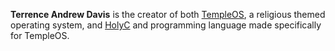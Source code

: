 **Terrence Andrew Davis** is the creator of both [TempleOS](?TempleOS), a religious themed operating system, and [HolyC](?HolyC) and programming language made specifically for TempleOS.
